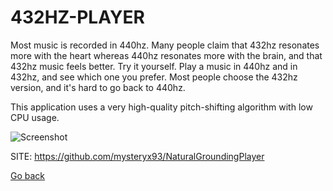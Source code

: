 # 432HZ-PLAYER
 
 Most music is recorded in 440hz. Many people claim that 
 432hz resonates more with the heart whereas 440hz resonates 
 more with the brain, and that 432hz music feels better. Try 
 it yourself. Play a music in 440hz and in 432hz, and see 
 which one you prefer. Most people choose the 432hz version, 
 and it's hard to go back to 440hz.
 
 This application uses a very high-quality pitch-shifting 
 algorithm with low CPU usage.
 
 ![Screenshot](https://images.pling.com/img/00/00/66/21/66/1801758/screenshot-player432hz1.png)
 
 SITE: https://github.com/mysteryx93/NaturalGroundingPlayer

 [Go back](https://portable-linux-apps.github.io/apps.html)
